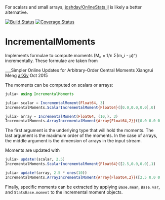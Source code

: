 For scalars and small arrays,
[joshday/OnlineStats.jl](https://github.com/joshday/OnlineStats.jl) is likely a better
alternative.

[![Build Status](https://travis-ci.org/CryptaLabs/IncrementalMoments.jl.svg?branch=master)](https://travis-ci.org/CryptaLabs/IncrementalMoments.jl)
[![Coverage
Status](https://coveralls.io/repos/CryptaLabs/IncrementalMoments.jl/badge.svg)](https://coveralls.io/r/Cryptalabs/IncrementalMoments.jl)

# IncrementalMoments

Implements formulae to compute moments (Mₙ = 1/n Σ(m_i - μ)ⁿ) incrementally. These
formulae are taken from

   ___Simpler Online Updates for Arbitrary-Order Central Moments
   Xiangrui Meng
   [arXiv](https://arxiv.org/abs/1510.04923) Oct 2015


The moments can be computed on scalars or arrays:

```julia
julia> using IncrementalMoments

julia> scalar = IncrementalMoment(Float64, 3)
IncrementalMoments.ScalarIncrementalMoment{Float64}([0.0,0.0,0.0],0)

julia> array = IncrementalMoment(Float64, (10,), 3)
IncrementalMoments.ArrayIncrementalMoment{Array{Float64,2}}([0.0 0.0 0.0; 0.0 0.0 0.0; … ; 0.0 0.0 0.0; 0.0 0.0 0.0],0)
```

The first argument is the underlying type that will hold the moments. The last argument is
the maximum order of the moments. In the case of arrays, the middle argument is the
dimension of arrays in the input stream.

Moments are updated with

```julia
julia> update!(scalar, 2.5)
IncrementalMoments.ScalarIncrementalMoment{Float64}([2.5,0.0,0.0],1)

julia> update!(array, 2.5 * ones(10))
IncrementalMoments.ArrayIncrementalMoment{Array{Float64,2}}([2.5 0.0 0.0; 2.5 0.0 0.0; … ; 2.5 0.0 0.0; 2.5 0.0 0.0],1)
```

Finally, specific moments can be extracted by applying `Base.mean`, `Base.var`, and
`StatsBase.moment` to the incremental moment objects.
